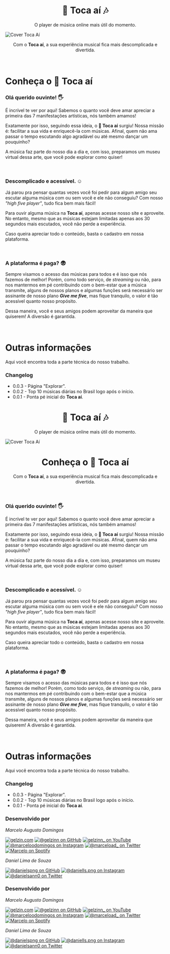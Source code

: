 <h1 align="center">👋 Toca aí 🎶</h1>
<p align="center">O player de música online mais útil do momento.</p>

<img src="https://img001.prntscr.com/file/img001/6vNu5vocQQe0Obrmp5QJ5A.png" alt="Cover Toca Aí" />

<p align="center">Com o <b>Toca aí</b>, a sua experiência musical fica mais descomplicada e divertida.</p>

ﾠ


# Conheça o 👋 Toca aí

### Olá querido ouvinte! 🖐

É incrível te ver por aqui! Sabemos o quanto você deve amar apreciar a primeira das 7 manifestações artísticas, nós também amamos!

Exatamente por isso, seguindo essa ideia, o <b>👋 Toca aí</b> surgiu! Nossa missão é: facilitar a sua vida e enriquecê-la com músicas. Afinal, quem não ama passar o tempo escutando algo agradável ou até mesmo dançar um pouquinho?

A música faz parte do nosso dia a dia e, com isso, preparamos um museu virtual dessa arte, que você pode explorar como quiser!

ﾠ

### Descomplicado e acessível. ☺

Já parou pra pensar quantas vezes você foi pedir para algum amigo seu escutar alguma música com ou sem você e ele não conseguiu? Com nosso <i>"high five player"</i>, tudo fica bem mais fácil!

Para ouvir alguma música na <b>Toca aí</b>, apenas acesse nosso site e aproveite. No entanto, mesmo que as músicas estejam limitadas apenas aos 30 segundos mais escutados, você não perde a experiência.

Caso queira apreciar todo o conteúdo, basta o cadastro em nossa plataforma.

ﾠ

### A plataforma é paga? 😨

Sempre visamos o acesso das músicas para todos e é isso que nós fazemos de melhor! Porém, como todo serviço, de <i>streaming</i> ou não, para nos mantermos em pé contribuindo com o bem-estar que a música transmite, alguns de nossos planos e algumas funções será necessário ser assinante de nosso plano <b><i>Give me five</i></b>, mas fique tranquilo, o valor é tão acessível quanto nosso propósito.

Dessa maneira, você e seus amigos podem aproveitar da maneira que quiserem! A diversão é garantida.

ﾠ


# Outras informações

Aqui você encontra toda a parte técnica do nosso trabalho.

### Changelog

- 0.0.3 - Página "Explorar".
- 0.0.2 - Top 10 músicas diárias no Brasil logo após o início.
- 0.0.1 - Ponta pé inicial do <b>Toca aí</b>.
<h1 align="center">👋 Toca aí 🎶</h1>
<p align="center">O player de música online mais útil do momento.</p>

<img src="https://img001.prntscr.com/file/img001/6vNu5vocQQe0Obrmp5QJ5A.png" alt="Cover Toca Aí" />

<h1 align="center">Conheça o 👋 Toca aí</h1>
<p align="center">Com o <b>Toca aí</b>, a sua experiência musical fica mais descomplicada e divertida.</p>

ﾠ

### Olá querido ouvinte! 🖐

É incrível te ver por aqui! Sabemos o quanto você deve amar apreciar a primeira das 7 manifestações artísticas, nós também amamos!

Exatamente por isso, seguindo essa ideia, o <b>👋 Toca aí</b> surgiu! Nossa missão é: facilitar a sua vida e enriquecê-la com músicas. Afinal, quem não ama passar o tempo escutando algo agradável ou até mesmo dançar um pouquinho?

A música faz parte do nosso dia a dia e, com isso, preparamos um museu virtual dessa arte, que você pode explorar como quiser!

ﾠ

### Descomplicado e acessível. ☺

Já parou pra pensar quantas vezes você foi pedir para algum amigo seu escutar alguma música com ou sem você e ele não conseguiu? Com nosso <i>"high five player"</i>, tudo fica bem mais fácil!

Para ouvir alguma música na <b>Toca aí</b>, apenas acesse nosso site e aproveite. No entanto, mesmo que as músicas estejam limitadas apenas aos 30 segundos mais escutados, você não perde a experiência.

Caso queira apreciar todo o conteúdo, basta o cadastro em nossa plataforma.

ﾠ

### A plataforma é paga? 😨

Sempre visamos o acesso das músicas para todos e é isso que nós fazemos de melhor! Porém, como todo serviço, de <i>streaming</i> ou não, para nos mantermos em pé contribuindo com o bem-estar que a música transmite, alguns de nossos planos e algumas funções será necessário ser assinante de nosso plano <b><i>Give me five</i></b>, mas fique tranquilo, o valor é tão acessível quanto nosso propósito.

Dessa maneira, você e seus amigos podem aproveitar da maneira que quiserem! A diversão é garantida.

ﾠ


# Outras informações

Aqui você encontra toda a parte técnica do nosso trabalho.

### Changelog

- 0.0.3 - Página "Explorar".
- 0.0.2 - Top 10 músicas diárias no Brasil logo após o início.
- 0.0.1 - Ponta pé inicial do <b>Toca aí</b>.

### Desenvolvido por

<i>Marcelo Augusto Domingos</i><br>

<a href="https://gelzin.com" target="_blank"><img src="https://img.shields.io/badge/-gelzin.com-black?&style=for-the-badge" alt="gelzin.com"></a>
<a href="https://www.github.com/gelzinn" target="_blank"><img src="https://img.shields.io/badge/GitHub-%23333333.svg?&style=for-the-badge&logo=github&logoColor=white" alt="@gelzinn on GitHub"></a>
<a href="https://www.youtube.com/c/gelzinn_" target="_blank"><img src="https://img.shields.io/badge/Youtube-%23FF0000.svg?&style=for-the-badge&logo=youtube&logoColor=white" alt="gelzinn_ on YouTube"></a>
<a href="https://www.instagram.com/marceloodomingos" target="_blank"><img src="https://img.shields.io/badge/Instagram-%23E4405F.svg?&style=for-the-badge&logo=instagram&logoColor=white" alt="@marceloodomingos on Instagram"></a>
<a href="https://www.twiiter.com/marceload_" target="_blank"><img src="https://img.shields.io/badge/Twitter-%231877F2.svg?&style=for-the-badge&logo=twitter&logoColor=white" alt="@marceload_ on Twitter"></a>
<a href="https://open.spotify.com/user/22eukvco2kg2pgwxx6fe5ndci?si=569d0c89d0194b48" target="_blank"><img src="https://img.shields.io/badge/Spotify-%231ED760.svg?&style=for-the-badge&logo=spotify&logoColor=white" alt="Marcelo on Spotify"></a>

<i>Daniel Lima de Souza</i><br>

<a href="https://www.github.com/danielspng" target="_blank"><img src="https://img.shields.io/badge/GitHub-%23333333.svg?&style=for-the-badge&logo=github&logoColor=white" alt="@danielspng on GitHub"></a>
<a href="https://www.instagram.com/daniells.png" target="_blank"><img src="https://img.shields.io/badge/Instagram-%23E4405F.svg?&style=for-the-badge&logo=instagram&logoColor=white" alt="@daniells.png on Instagram"></a>
<a href="https://www.twiiter.com/danielsann0" target="_blank"><img src="https://img.shields.io/badge/Twitter-%231877F2.svg?&style=for-the-badge&logo=twitter&logoColor=white" alt="@danielsann0 on Twitter"></a>

### Desenvolvido por

<i>Marcelo Augusto Domingos</i><br>

<a href="https://gelzin.com" target="_blank"><img src="https://img.shields.io/badge/-gelzin.com-black?&style=for-the-badge" alt="gelzin.com"></a>
<a href="https://www.github.com/gelzinn" target="_blank"><img src="https://img.shields.io/badge/GitHub-%23333333.svg?&style=for-the-badge&logo=github&logoColor=white" alt="@gelzinn on GitHub"></a>
<a href="https://www.youtube.com/c/gelzinn_" target="_blank"><img src="https://img.shields.io/badge/Youtube-%23FF0000.svg?&style=for-the-badge&logo=youtube&logoColor=white" alt="gelzinn_ on YouTube"></a>
<a href="https://www.instagram.com/marceloodomingos" target="_blank"><img src="https://img.shields.io/badge/Instagram-%23E4405F.svg?&style=for-the-badge&logo=instagram&logoColor=white" alt="@marceloodomingos on Instagram"></a>
<a href="https://www.twiiter.com/marceload_" target="_blank"><img src="https://img.shields.io/badge/Twitter-%231877F2.svg?&style=for-the-badge&logo=twitter&logoColor=white" alt="@marceload_ on Twitter"></a>
<a href="https://open.spotify.com/user/22eukvco2kg2pgwxx6fe5ndci?si=569d0c89d0194b48" target="_blank"><img src="https://img.shields.io/badge/Spotify-%231ED760.svg?&style=for-the-badge&logo=spotify&logoColor=white" alt="Marcelo on Spotify"></a>

<i>Daniel Lima de Souza</i><br>

<a href="https://www.github.com/danielspng" target="_blank"><img src="https://img.shields.io/badge/GitHub-%23333333.svg?&style=for-the-badge&logo=github&logoColor=white" alt="@danielspng on GitHub"></a>
<a href="https://www.instagram.com/daniells.png" target="_blank"><img src="https://img.shields.io/badge/Instagram-%23E4405F.svg?&style=for-the-badge&logo=instagram&logoColor=white" alt="@daniells.png on Instagram"></a>
<a href="https://www.twiiter.com/danielsann0" target="_blank"><img src="https://img.shields.io/badge/Twitter-%231877F2.svg?&style=for-the-badge&logo=twitter&logoColor=white" alt="@danielsann0 on Twitter"></a>
